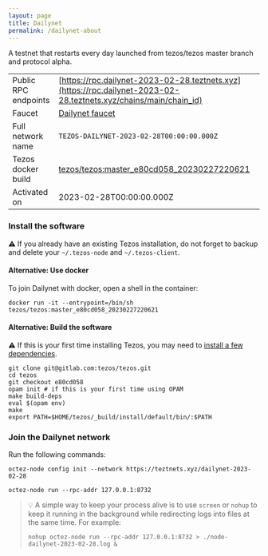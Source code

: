 ```yaml
---
layout: page
title: Dailynet
permalink: /dailynet-about
---
```


A testnet that restarts every day launched from tezos/tezos master branch and protocol alpha.

| | |
|-------|---------------------|
| Public RPC endpoints | [https://rpc.dailynet-2023-02-28.teztnets.xyz](https://rpc.dailynet-2023-02-28.teztnets.xyz/chains/main/chain_id)<br/> |
| Faucet | [Dailynet faucet](https://faucet.dailynet-2023-02-28.teztnets.xyz) |
| Full network name | `TEZOS-DAILYNET-2023-02-28T00:00:00.000Z` |
| Tezos docker build | [tezos/tezos:master_e80cd058_20230227220621](https://hub.docker.com/r/tezos/tezos/tags?page=1&ordering=last_updated&name=master_e80cd058_20230227220621) |
| Activated on | 2023-02-28T00:00:00.000Z |





### Install the software

⚠️  If you already have an existing Tezos installation, do not forget to backup and delete your `~/.tezos-node` and `~/.tezos-client`.



#### Alternative: Use docker

To join Dailynet with docker, open a shell in the container:

```
docker run -it --entrypoint=/bin/sh tezos/tezos:master_e80cd058_20230227220621
```

#### Alternative: Build the software

⚠️  If this is your first time installing Tezos, you may need to [install a few dependencies](https://tezos.gitlab.io/introduction/howtoget.html#setting-up-the-development-environment-from-scratch).

```
git clone git@gitlab.com:tezos/tezos.git
cd tezos
git checkout e80cd058
opam init # if this is your first time using OPAM
make build-deps
eval $(opam env)
make
export PATH=$HOME/tezos/_build/install/default/bin/:$PATH
```

### Join the Dailynet network

Run the following commands:

```
octez-node config init --network https://teztnets.xyz/dailynet-2023-02-28

octez-node run --rpc-addr 127.0.0.1:8732
```

> 💡 A simple way to keep your process alive is to use `screen` or `nohup` to keep it running in the background while redirecting logs into files at the same time. For example:
>
> ```bash=13
> nohup octez-node run --rpc-addr 127.0.0.1:8732 > ./node-dailynet-2023-02-28.log &
> ```


